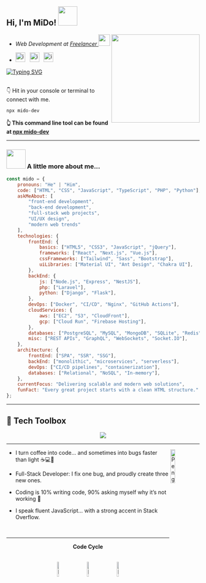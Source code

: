 <h2> Hi, I'm MiDo! <img src="https://i.gifer.com/5UKF.gif" width="50"></h2> 
<img align='right' src="https://media.giphy.com/media/M9gbBd9nbDrOTu1Mqx/giphy.gif" width="230">

- <p><em>Web Development at <a href="#">Freelancer </a><img src="https://media.giphy.com/media/WUlplcMpOCEmTGBtBW/giphy.gif" width="30"> 
</em></p>

- [<img width="25" height="25" alt="image" src="https://github.com/user-attachments/assets/12213a54-1361-4c2a-a2fc-282effa632d2" />](#)
&nbsp; [<img width="25" height="25" alt="image" src="https://github.com/user-attachments/assets/ca3e7fd5-709d-4f22-8841-564fd806e4ee" />](#)
&nbsp; [<img width="25" height="25" alt="image" src="https://github.com/user-attachments/assets/3005c1be-5a53-418b-8302-431cecf6b2d0" />](#)

[![Typing SVG](https://readme-typing-svg.herokuapp.com?size=22&duration=3000&pause=1200&color=00FFAA&vCenter=true&width=700&lines=💻+Full-Stack+Developer+%7C+4%2B+Years+of+Experience;🚀+Passionate+about+React%2C+Node.js;✨+Creating+scalable+%26+user-focused+solutions;🤝+Open+to+collaboration+%26+innovation)](https://git.io/typing-svg)

<br>
👇 Hit in your console or terminal to connect with me.

```bash
npx mido-dev
```

**👆 This command line tool can be found at [npx mido-dev](#)**

<hr></hr>

### <img src="https://media.giphy.com/media/VgCDAzcKvsR6OM0uWg/giphy.gif" width="50"> A little more about me...  

```javascript
const mido = {
    pronouns: "He" | "Him",
    code: ["HTML", "CSS", "JavaScript", "TypeScript", "PHP", "Python"],
    askMeAbout: [
        "front-end development",
        "back-end development",
        "full-stack web projects",
        "UI/UX design",
        "modern web trends"
    ],
    technologies: {
        frontEnd: {
            basics: ["HTML5", "CSS3", "JavaScript", "jQuery"],
            frameworks: ["React", "Next.js", "Vue.js"],
            cssFrameworks: ["Tailwind", "Sass", "Bootstrap"],
            uiLibraries: ["Material UI", "Ant Design", "Chakra UI"],
        },
        backEnd: {
            js: ["Node.js", "Express", "NestJS"],
            php: ["Laravel"],
            python: ["Django", "Flask"],
        },
        devOps: ["Docker", "CI/CD", "Nginx", "GitHub Actions"],
        cloudServices: {
            aws: ["EC2", "S3", "CloudFront"],
            gcp: ["Cloud Run", "Firebase Hosting"],
        },
        databases: ["PostgreSQL", "MySQL", "MongoDB", "SQLite", "Redis"],
        misc: ["REST APIs", "GraphQL", "WebSockets", "Socket.IO"],
    },
    architecture: {
        frontEnd: ["SPA", "SSR", "SSG"],
        backEnd: ["monolithic", "microservices", "serverless"],
        devOps: ["CI/CD pipelines", "containerization"],
        databases: ["Relational", "NoSQL", "In-memory"],
    },
    currentFocus: "Delivering scalable and modern web solutions",
    funFact: "Every great project starts with a clean HTML structure."
};

```

<hr></hr>

## 🧰 Tech Toolbox

<p align="center">
  <img src="https://skillicons.dev/icons?i=cpp,java,python,vscode,github,figma,git,bash" />
</p>

<hr></hr>
<img align="right" src="https://raw.githubusercontent.com/Tarikul-Islam-Anik/Animated-Fluent-Emojis/master/Emojis/Animals/Penguin.png" alt="Penguin" width="15%" />

- I turn coffee into code... and sometimes into bugs faster than light ☕💻🐞

- Full-Stack Developer: I fix one bug, and proudly create three new ones.

- Coding is 10% writing code, 90% asking myself why it’s not working 🤯

- I speak fluent JavaScript... with a strong accent in Stack Overflow.
<br>

<div align="center" >

<hr></hr>

**Code Cycle**

<br>

<img src="https://raw.githubusercontent.com/Tarikul-Islam-Anik/Animated-Fluent-Emojis/master/Emojis/Smilies/Face%20with%20Spiral%20Eyes.png" width="10%" alt="Broken system!"/>
&nbsp;&nbsp;&nbsp;&nbsp;&nbsp;
<img src="https://raw.githubusercontent.com/Tarikul-Islam-Anik/Animated-Fluent-Emojis/master/Emojis/Smilies/Relieved%20Face.png" width="10%" alt="It's working!"/>
&nbsp;&nbsp;&nbsp;&nbsp;&nbsp;
<img src="https://raw.githubusercontent.com/Tarikul-Islam-Anik/Animated-Fluent-Emojis/master/Emojis/Smilies/Astonished%20Face.png" width="10%" alt="It's working but you don't know how!"/><br>

</div>

